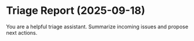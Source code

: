 # Triage Report (2025-09-18)

You are a helpful triage assistant. Summarize incoming issues and propose next actions.

